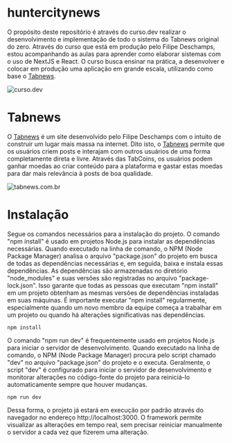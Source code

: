 # huntercitynews

O propósito deste repositório é através do curso.dev realizar o desenvolvimento e implementação de todo o sistema do Tabnews original do zero. Através do curso que está em produção pelo Filipe Deschamps, estou acompanhando as aulas para aprender como elaborar sistemas com o uso de NextJS e React. O curso busca ensinar na prática, a desenvolver e colocar em produção uma aplicação em grande escala, utilizando como base o [Tabnews](https://tabnews.com.br).

![curso.dev](https://i.imgur.com/QLiUkTi.png)

# Tabnews

O [Tabnews](https://tabnews.com.br) é um site desenvolvido pelo Filipe Deschamps com o intuito de construir um lugar mais massa na internet. Dito isto, o [Tabnews](https://tabnews.com.br) permite que os usuários criem posts e interajam com outros usuários de uma forma completamente direta e livre. Através das TabCoins, os usuários podem ganhar moedas ao criar conteúdo para a plataforma e gastar estas moedas para dar mais relevância à posts de boa qualidade.

![tabnews.com.br](https://i.imgur.com/8TOMQZH.png)

# Instalação

Segue os comandos necessários para a instalação do projeto. O comando "npm install" é usado em projetos Node.js para instalar as dependências necessárias. Quando executado na linha de comando, o NPM (Node Package Manager) analisa o arquivo "package.json" do projeto em busca de todas as dependências necessárias e, em seguida, baixa e instala essas dependências. As dependências são armazenadas no diretório "node_modules" e suas versões são registradas no arquivo "package-lock.json". Isso garante que todas as pessoas que executam "npm install" em um projeto obtenham as mesmas versões de dependências instaladas em suas máquinas. É importante executar "npm install" regularmente, especialmente quando um novo membro da equipe começa a trabalhar em um projeto ou quando há alterações significativas nas dependências.

`npm install`

O comando "npm run dev" é frequentemente usado em projetos Node.js para iniciar o servidor de desenvolvimento. Quando executado na linha de comando, o NPM (Node Package Manager) procura pelo script chamado "dev" no arquivo "package.json" do projeto e o executa. Geralmente, o script "dev" é configurado para iniciar o servidor de desenvolvimento e monitorar alterações no código-fonte do projeto para reiniciá-lo automaticamente sempre que houver mudanças.

`npm run dev`

Dessa forma, o projeto já estará em execução por padrão através do navegador no endereço http://localhost:3000. O framework permite visualizar as alterações em tempo real, sem precisar reiniciar manualmente o servidor a cada vez que fizerem uma alteração.
